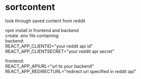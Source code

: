 # sortcontent
look through saved content from reddit

npm install in frontend and backend<br>
create .env file containing:<br>
backend:<br>
  REACT_APP_CLIENTID="your reddit api id"<br>
  REACT_APP_CLIENTSECRET="your reddit api secret"<br>
  
frontend:<br>
  REACT_APP_APIURL="url to your backend"<br>
  REACT_APP_REDIRECTURL="redirect url specified in reddit api"<br>
  
